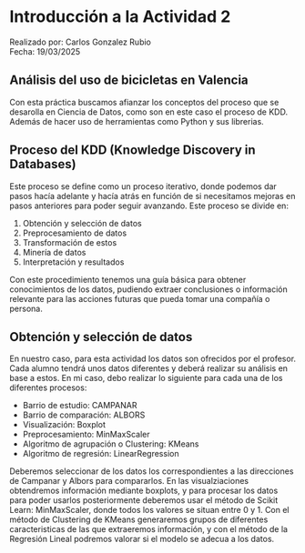 # Introducción a la Actividad 2

Realizado por: Carlos Gonzalez Rubio \
Fecha: 19/03/2025

## Análisis del uso de bicicletas en Valencia
Con esta práctica buscamos afianzar los conceptos del proceso que se desarolla en Ciencia de Datos, como son en este caso el proceso de KDD. Además de hacer uso de herramientas como Python y sus librerias.

## Proceso del KDD (Knowledge Discovery in Databases)
Este proceso se define como un proceso iterativo, donde podemos dar pasos hacía adelante y hacía atrás en función de si necesitamos mejoras en pasos anteriores para poder seguir avanzando. Este proceso se divide en:

1. Obtención y selección de datos
2. Preprocesamiento de datos
3. Transformación de estos
4. Minería de datos
5. Interpretación y resultados

Con este procedimiento tenemos una guía básica para obtener conocimientos de los datos, pudiendo extraer conclusiones o información relevante para las acciones futuras que pueda tomar una compañía o persona.

## Obtención y selección de datos
En nuestro caso, para esta actividad los datos son ofrecidos por el profesor. Cada alumno tendrá unos datos diferentes y deberá realizar su análisis en base a estos.
En mi caso, debo realizar lo siguiente para cada una de los diferentes procesos:

- Barrio de estudio: CAMPANAR
- Barrio de comparación: ALBORS
- Visualización: Boxplot
- Preprocesamiento: MinMaxScaler
- Algoritmo de agrupación o Clustering: KMeans
- Algoritmo de regresión: LinearRegression

Deberemos seleccionar de los datos los correspondientes a las direcciones de Campanar y Albors para compararlos. En las visualziaciones obtendremos información mediante boxplots, y para procesar los datos para poder usarlos posteriormente deberemos usar el método de Scikit Learn: MinMaxScaler, donde todos los valores se situan entre 0 y 1. Con el método de Clustering de KMeans generaremos grupos de diferentes caracteristicas de las que extraeremos información, y con el método de la Regresión Lineal podremos valorar si el modelo se adecua a los datos.